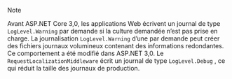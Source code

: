 > [!NOTE]
> Avant ASP.NET Core 3,0, les applications Web écrivent un journal de type `LogLevel.Warning` par demande si la culture demandée n’est pas prise en charge. La journalisation `LogLevel.Warning` d’une par demande peut créer des fichiers journaux volumineux contenant des informations redondantes. Ce comportement a été modifié dans ASP.NET 3,0. Le `RequestLocalizationMiddleware` écrit un journal de type `LogLevel.Debug` , ce qui réduit la taille des journaux de production.